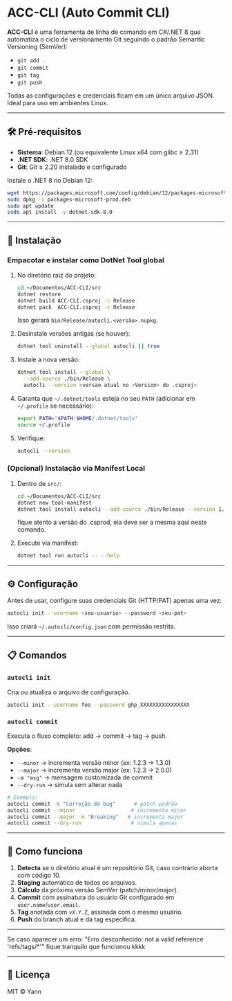 # ACC-CLI (Auto Commit CLI)

**ACC-CLI** é uma ferramenta de linha de comando em C#/.NET 8 que automatiza o ciclo de versionamento Git seguindo o padrão Semantic Versioning (SemVer):

- `git add .`
- `git commit`
- `git tag`
- `git push`

Todas as configurações e credenciais ficam em um único arquivo JSON. Ideal para uso em ambientes Linux.

---

## 🛠️ Pré-requisitos

- **Sistema**: Debian 12 (ou equivalente Linux x64 com glibc ≥ 2.31)
- **.NET SDK**: .NET 8.0 SDK
- **Git**: Git ≥ 2.20 instalado e configurado

Instale o .NET 8 no Debian 12:
```bash
wget https://packages.microsoft.com/config/debian/12/packages-microsoft-prod.deb -O packages-microsoft-prod.deb
sudo dpkg -i packages-microsoft-prod.deb
sudo apt update
sudo apt install -y dotnet-sdk-8.0
```

---

## 🚀 Instalação

### Empacotar e instalar como DotNet Tool global

1. No diretório raiz do projeto:
   ```bash
   cd ~/Documentos/ACC-CLI/src
   dotnet restore
   dotnet build ACC-CLI.csproj -c Release
   dotnet pack  ACC-CLI.csproj -c Release
   ```
   Isso gerará `bin/Release/autocli.<versão>.nupkg`.

2. Desinstale versões antigas (se houver):
   ```bash
   dotnet tool uninstall --global autocli || true
   ```

3. Instale a nova versão:
   ```bash
   dotnet tool install --global \
     --add-source ./bin/Release \
     autocli --version <versao atual no <Version> do .csproj>
   ```

4. Garanta que `~/.dotnet/tools` esteja no seu `PATH` (adicionar em `~/.profile` se necessário):
   ```bash
   export PATH="$PATH:$HOME/.dotnet/tools"
   source ~/.profile
   ```

5. Verifique:
   ```bash
   autocli --version
   ```

### (Opcional) Instalação via Manifest Local

1. Dentro de `src/`:
   ```bash
   cd ~/Documentos/ACC-CLI/src
   dotnet new tool-manifest
   dotnet tool install autocli --add-source ./bin/Release --version 1.0.3
   ```
   fique atento a versão do .csprod, ela deve ser a mesma aqui neste comando.

2. Execute via manifest:
   ```bash
   dotnet tool run autocli -- --help
   ```

---

## ⚙️ Configuração

Antes de usar, configure suas credenciais Git (HTTP/PAT) apenas uma vez:
```bash
autocli init --username <seu-usuario> --password <seu-pat>
```
Isso criará `~/.autocli/config.json` com permissão restrita.

---

## 📋 Comandos

### `autocli init`
Cria ou atualiza o arquivo de configuração.

```bash
autocli init --username foo --password ghp_XXXXXXXXXXXXXXXX
```

### `autocli commit`
Executa o fluxo completo: add → commit → tag → push.

**Opções**:
- `--minor` → incrementa versão minor (ex: 1.2.3 → 1.3.0)
- `--major` → incrementa versão major (ex: 1.2.3 → 2.0.0)
- `-m "msg"` → mensagem customizada de commit
- `--dry-run` → simula sem alterar nada

```bash
# Exemplo:
autocli commit -m "Correção de bug"      # patch padrão
autocli commit --minor                  # incrementa minor
autocli commit --major -m "Breaking"   # incrementa major
autocli commit --dry-run                # simula apenas
```
---

## 📖 Como funciona

1. **Detecta** se o diretório atual é um repositório Git, caso contrário aborta com código 10.
2. **Staging** automático de todos os arquivos.
3. **Cálculo** da próxima versão SemVer (patch/minor/major).
4. **Commit** com assinatura do usuário Git configurado em `user.name`/`user.email`.
5. **Tag** anotada com `vX.Y.Z`, assinada com o mesmo usuário.
6. **Push** do branch atual e da tag específica.

---
Se caso aparecer um erro: "Erro desconhecido: not a valid reference 'refs/tags/*'"
fique tranquilo que funcionou kkkk

---

## 📄 Licença

MIT © Yann


